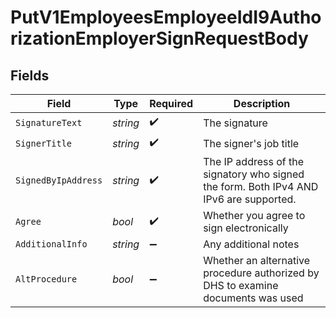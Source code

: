 # PutV1EmployeesEmployeeIdI9AuthorizationEmployerSignRequestBody


## Fields

| Field                                                                                  | Type                                                                                   | Required                                                                               | Description                                                                            |
| -------------------------------------------------------------------------------------- | -------------------------------------------------------------------------------------- | -------------------------------------------------------------------------------------- | -------------------------------------------------------------------------------------- |
| `SignatureText`                                                                        | *string*                                                                               | :heavy_check_mark:                                                                     | The signature                                                                          |
| `SignerTitle`                                                                          | *string*                                                                               | :heavy_check_mark:                                                                     | The signer's job title                                                                 |
| `SignedByIpAddress`                                                                    | *string*                                                                               | :heavy_check_mark:                                                                     | The IP address of the signatory who signed the form. Both IPv4 AND IPv6 are supported. |
| `Agree`                                                                                | *bool*                                                                                 | :heavy_check_mark:                                                                     | Whether you agree to sign electronically                                               |
| `AdditionalInfo`                                                                       | *string*                                                                               | :heavy_minus_sign:                                                                     | Any additional notes                                                                   |
| `AltProcedure`                                                                         | *bool*                                                                                 | :heavy_minus_sign:                                                                     | Whether an alternative procedure authorized by DHS to examine documents was used       |